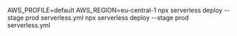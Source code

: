AWS_PROFILE=default AWS_REGION=eu-central-1 
npx serverless deploy --stage prod serverless.yml
npx serverless deploy --stage prod serverless.yml